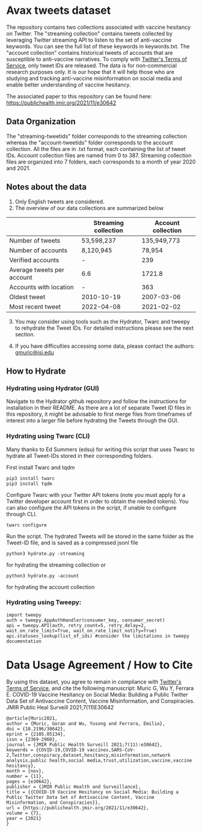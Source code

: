 # Avax tweets dataset
The repository contains two collections associated with vaccine hesitancy on Twitter. The "streaming collection" contains tweets collected by leveraging Twitter streaming API to listen to the set of anti-vaccine keywords. You can see the full list of these keywords in keywords.txt. The "account collection" contains historical tweets of accounts that are susceptible to anti-vaccine narratives. To comply with [Twitter's Terms of Service](https://twitter.com/en/tos), only tweet IDs are released. The data is for non-commercial research purposes only. It is our hope that it will help those who are studying and tracking anti-vaccine misinformation on social media and enable better understanding of vaccine hesitancy.

The associated paper to this repository can be found here: https://publichealth.jmir.org/2021/11/e30642

## Data Organization
The "streaming-tweetids" folder corresponds to the streaming collection whereas the "account-tweetids" folder corresponds to the account collection. All the files are in .txt format, each containing the list of tweet IDs. Account collection files are named from 0 to 387. Streaming collection files are organized into 7 folders, each corresponds to a month of year 2020 and 2021.

## Notes about the data
1. Only English tweets are considered.
2. The overview of our data collections are summarized below

|   | Streaming collection | Account collection |
| ---- | ---- | ---- |
| Number of tweets      | 53,598,237 | 135,949,773 |
| Number of accounts   | 8,120,945 | 78,954 |
| Verified accounts      | - | 239 |
| Average tweets per account   | 6.6 | 1721.8 |
| Accounts with location      | - | 363 |
| Oldest tweet   | 2010-10-19 | 2007-03-06 |
| Most recent tweet   | 2022-04-08 | 2021-02-02 |


3. You may consider using tools such as the Hydrator, Twarc and tweepy to rehydrate the Tweet IDs. For detailed instructions please see the next section.

4. If you have difficulties accessing some data, please contact the authors: gmuric@isi.edu

## How to Hydrate
### Hydrating using Hydrator (GUI)
Navigate to the Hydrator github repository and follow the instructions for installation in their README. As there are a lot of separate Tweet ID files in this repository, it might be advisable to first merge files from timeframes of interest into a larger file before hydrating the Tweets through the GUI.

### Hydrating using Twarc (CLI)
Many thanks to Ed Summers (edsu) for writing this script that uses Twarc to hydrate all Tweet-IDs stored in their corresponding folders.

First install Twarc and tqdm
```
pip3 install twarc
pip3 install tqdm
```

Configure Twarc with your Twitter API tokens (note you must apply for a Twitter developer account first in order to obtain the needed tokens). You can also configure the API tokens in the script, if unable to configure through CLI.
```
twarc configure
```
Run the script. The hydrated Tweets will be stored in the same folder as the Tweet-ID file, and is saved as a compressed jsonl file
```
python3 hydrate.py -streaming
```
for hydrating the streaming collection or
```
python3 hydrate.py -account
```
for hydrating the account collection
### Hydrating using Tweepy:
```
import tweepy
auth = tweepy.AppAuthHandler(consumer_key, consumer_secret)
api = tweepy.API(auth, retry_count=5, retry_delay=2, wait_on_rate_limit=True, wait_on_rate_limit_notify=True)
api.statuses_lookup(list_of_ids) #consider the limitations in tweepy documentation

```
# Data Usage Agreement / How to Cite
By using this dataset, you agree to remain in compliance with [Twitter's Terms of Service](https://twitter.com/en/tos), and cite the following manuscript:
Muric G, Wu Y, Ferrara E. COVID-19 Vaccine Hesitancy on Social Media: Building a Public Twitter Data Set of Antivaccine Content, Vaccine Misinformation, and Conspiracies. JMIR Public Heal Surveill 2021;7(11)E30642
```
@article{Muric2021,
author = {Muric, Goran and Wu, Yusong and Ferrara, Emilio},
doi = {10.2196/30642},
eprint = {2105.05134},
issn = {2369-2960},
journal = {JMIR Public Health Surveill 2021;7(11):e30642},
keywords = {COVID-19,COVID-19 vaccines,SARS-CoV-2,Twitter,conspiracy,dataset,hesitancy,misinformation,network analysis,public health,social media,trust,utilization,vaccine,vaccine hesitancy},
month = {nov},
number = {11},
pages = {e30642},
publisher = {JMIR Public Health and Surveillance},
title = {{COVID-19 Vaccine Hesitancy on Social Media: Building a Public Twitter Data Set of Antivaccine Content, Vaccine Misinformation, and Conspiracies}},
url = {https://publichealth.jmir.org/2021/11/e30642},
volume = {7},
year = {2021}
}
```

